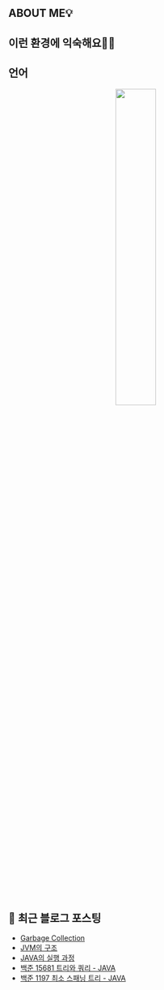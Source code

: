 ## ABOUT ME💡

## 이런 환경에 익숙해요✍🏼

## 언어
<div align="center">
    <img src="http://mazassumnida.wtf/api/v2/generate_badge?boj=dlarkd0218" width=40% />
</div>
<p>
  <img alt="" src= "https://img.shields.io/badge/JavaScript-F7DF1E?style=flat-square&logo=JavaScript&logoColor=white"/> 
  <img alt="" src= "https://img.shields.io/badge/TypeScript-black?logo=typescript&logoColor=blue"/>
</p>

## 📄 최근 블로그 포스팅

<ul><li><a href='https://lkh0218-dev.tistory.com/35' target='_blank'>Garbage Collection</a></li><li><a href='https://lkh0218-dev.tistory.com/34' target='_blank'>JVM의 구조</a></li><li><a href='https://lkh0218-dev.tistory.com/33' target='_blank'>JAVA의 실행 과정</a></li><li><a href='https://lkh0218-dev.tistory.com/32' target='_blank'>백준 15681 트리와 쿼리 - JAVA</a></li><li><a href='https://lkh0218-dev.tistory.com/31' target='_blank'>백준 1197 최소 스패닝 트리 - JAVA</a></li></ul>